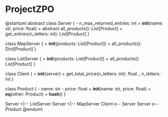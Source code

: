# ProjectZPO
@startuml
abstract class Server {
    - n_max_returned_entries: int
    + __init__(name: str, price: float)
    + abstract all_products(): List[Product]
    + get_entries(n_letters: int): List[Product]
}

class MapServer {
    + __init__(products: List[Product])
    + all_products(): Dict[Product]
}

class ListServer {
    + __init__(products: List[Product])
    + all_products(): List[Product]
}

class Client {
    + __init__(server)
    + get_total_price(n_letters: int): float
    _ n_letters: int
}

class Product {
    - name: str
    - price: float
    + __init__(name: str, price: float)
    + __eq__(other: Product)
    + __hash__()
}

Server <|-- ListServer
Server <|-- MapServer
Client o-- Server
Server o-- Product
@enduml
